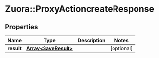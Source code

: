 # Zuora::ProxyActioncreateResponse

## Properties
Name | Type | Description | Notes
------------ | ------------- | ------------- | -------------
**result** | [**Array&lt;SaveResult&gt;**](SaveResult.md) |  | [optional] 


